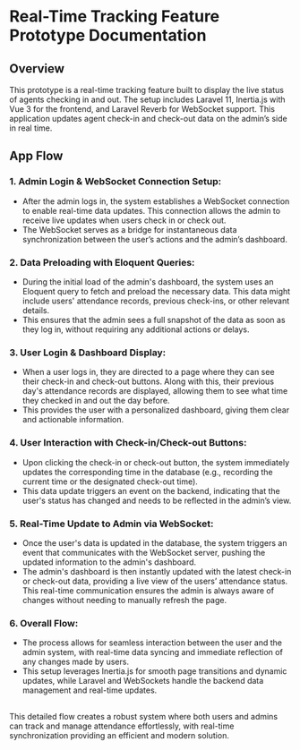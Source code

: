 # Real-Time Tracking Feature Prototype Documentation

## Overview

This prototype is a real-time tracking feature built to display the live status of agents checking in and out. The setup includes Laravel 11, Inertia.js with Vue 3 for the frontend, and Laravel Reverb for WebSocket support. This application updates agent check-in and check-out data on the admin’s side in real time.

## App Flow

### 1. Admin Login & WebSocket Connection Setup:
- After the admin logs in, the system establishes a WebSocket connection to enable real-time data updates. This connection allows the admin to receive live updates when users check in or check out.
- The WebSocket serves as a bridge for instantaneous data synchronization between the user’s actions and the admin’s dashboard.

### 2. Data Preloading with Eloquent Queries:
- During the initial load of the admin's dashboard, the system uses an Eloquent query to fetch and preload the necessary data. This data might include users' attendance records, previous check-ins, or other relevant details.
- This ensures that the admin sees a full snapshot of the data as soon as they log in, without requiring any additional actions or delays.

### 3. User Login & Dashboard Display:
- When a user logs in, they are directed to a page where they can see their check-in and check-out buttons. Along with this, their previous day's attendance records are displayed, allowing them to see what time they checked in and out the day before.
- This provides the user with a personalized dashboard, giving them clear and actionable information.

### 4. User Interaction with Check-in/Check-out Buttons:
- Upon clicking the check-in or check-out button, the system immediately updates the corresponding time in the database (e.g., recording the current time or the designated check-out time).
- This data update triggers an event on the backend, indicating that the user's status has changed and needs to be reflected in the admin’s view.

### 5. Real-Time Update to Admin via WebSocket:
- Once the user's data is updated in the database, the system triggers an event that communicates with the WebSocket server, pushing the updated information to the admin's dashboard.
- The admin's dashboard is then instantly updated with the latest check-in or check-out data, providing a live view of the users’ attendance status. This real-time communication ensures the admin is always aware of changes without needing to manually refresh the page.

### 6. Overall Flow:
- The process allows for seamless interaction between the user and the admin system, with real-time data syncing and immediate reflection of any changes made by users.
- This setup leverages Inertia.js for smooth page transitions and dynamic updates, while Laravel and WebSockets handle the backend data management and real-time updates.

##

This detailed flow creates a robust system where both users and admins can track and manage attendance effortlessly, with real-time synchronization providing an efficient and modern solution.
